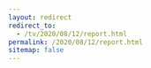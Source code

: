 ```yaml
---
layout: redirect
redirect_to:
  - /tv/2020/08/12/report.html
permalink: /2020/08/12/report.html
sitemap: false
---
```

